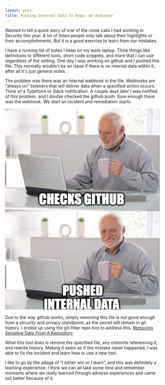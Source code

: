 ```yaml
---
layout: post
title: Pushing Internal Data To Repo: An Anecdote
---
```


Wanted to tell a quick story of one of the close calls I had working in Security this year. 
A lot of times people only talk about their highlights or their accomplishments. But it is a good exercise to learn from our mistakes.

I have a running list of notes I keep on my work laptop. Think things like definitions to different tools, short code snippets, and more that I can use regardless of the setting. One day I was working on github and I pushed this file. This normally wouldn’t be an issue if there is no internal data within it, after all it's just general notes.

The problem was there was an internal webhook in the file. Webhooks are “always on" listeners that will deliver data when a specified action occurs. Think of a Typeform or Slack notification. A couple days later I was notified of this problem, and I double checked the github push. Sure enough there was the webhook. We start an incident and remediation starts. 


![Github Push Meme](/images/github_push.jpeg)
<br>

Due to the way github works, simply removing this file is not good enough from a security and privacy standpoint, as the 
secret will remain in git history. I ended up using the git-filter repo tool to address this.
[Removing Sensitive Data From A Repository](https://docs.github.com/en/authentication/keeping-your-account-and-data-secure/removing-sensitive-data-from-a-repository#using-git-filter-repo)
<br>


What this tool does is remove the specified file, any commits referencing it, and rewrite history. 
Making it seem as if the mistake never happened. I was able to fix the incident and learn how to use a new tool. 

I like to go by the adage of “I either win or I learn”, and this was definitely a learning experience.
I think we can all take some time and remember moments where we really learned through adverse 
experiences and came out better because of it. 

